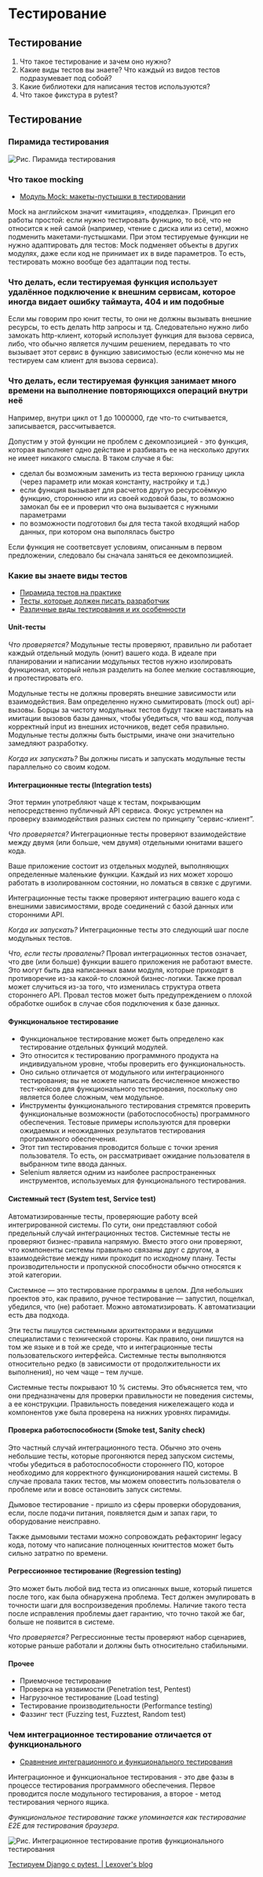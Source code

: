 Тестирование
========================


## Тестирование
1. Что такое тестирование и зачем оно нужно?
2. Какие виды тестов вы знаете? Что каждый из видов тестов подразумевает под собой?
3. Какие библиотеки для написания тестов используются?
4. Что такое фикстура в pytest?


## Тестирование

### Пирамида тестирования

![Рис. Пирамида тестирования](attachments/eb2d6637.png)

### Что такое mocking

- [Модуль Mock: макеты-пустышки в тестировании](https://habr.com/ru/post/141209/)

Mock на английском значит «имитация», «подделка». Принцип его работы простой: если нужно тестировать функцию, то всё, что не относится к ней самой (например, чтение с диска или из сети), можно подменить макетами-пустышками. При этом тестируемые функции не нужно адаптировать для тестов: Mock подменяет объекты в других модулях, даже если код не принимает их в виде параметров. То есть, тестировать можно вообще без адаптации под тесты.

### Что делать, если тестируемая функция использует удалённое подключение к внешним сервисам, которое иногда видает ошибку таймаута, 404 и им подобные

Если мы говорим про юнит тесты, то они не должны вызывать внешние ресурсы, то есть делать http запросы и тд. Следовательно нужно либо замокать http-клиент, который использует функция для вызова сервиса, либо, что обычно является лучшим решением, передавать то что вызывает этот сервис в функцию зависимостью (если конечно мы не тестируем сам клиент для вызова сервиса).

### Что делать, если тестируемая функция занимает много времени на выполнение повторяющихся операций внутри неё

Например, внутри цикл от 1 до 1000000, где что-то считывается, записывается, рассчитывается.

Допустим у этой функции не проблем с декомпозицией - это функция, которая выполняет одно действие и разбивать ее на несколько других не имеет никакого смысла. В таком случае я бы:

- сделал бы возможным заменить из теста верхнюю границу цикла (через параметр или мокая константу, настройку и т.д.)
- если функция вызывает для расчетов другую ресурсоёмкую функцию, стороннюю или из своей кодовой базы, то возможно замокал бы ее и проверил что она вызывается с нужными параметрами
- по возможности подготовил бы для теста такой входящий набор данных, при котором она выполялась быстро

Если функция не соответсвует условиям, описанным в первом предложении, следовало бы сначала заняться ее декомпозицией.

### Какие вы знаете виды тестов
  
- [Пирамида тестов на практике](https://habr.com/ru/post/358950/)
- [Тесты, которые должен писать разработчик](https://medium.com/front-end-in-regions-grodno/%D1%82%D0%B5%D1%81%D1%82%D1%8B-%D0%BA%D0%BE%D1%82%D0%BE%D1%80%D1%8B%D0%B5-%D0%B4%D0%BE%D0%BB%D0%B6%D0%B5%D0%BD-%D0%BF%D0%B8%D1%81%D0%B0%D1%82%D1%8C-%D1%80%D0%B0%D0%B7%D1%80%D0%B0%D0%B1%D0%BE%D1%82%D1%87%D0%B8%D0%BA-a04cab35f45b)
- [Различные виды тестирования и их особенности](https://techrocks.ru/2018/12/08/different-types-of-testing/)

#### Unit-тесты
  
*Что проверяется?*
Модульные тесты проверяют, правильно ли работает каждый отдельный модуль (юнит) вашего кода. В идеале при планировании и написании модульных тестов нужно изолировать функционал, который нельзя разделить на более мелкие составляющие, и протестировать его.
  
  Модульные тесты не должны проверять внешние зависимости или взаимодействия. Вам определенно нужно сымитировать (mock out) api-вызовы. Борцы за чистоту модульных тестов будут также настаивать на имитации вызовов базы данных, чтобы убедиться, что ваш код, получая корректный input из внешних источников, ведет себя правильно. Модульные тесты должны быть быстрыми, иначе они значительно замедляют разработку.
  
*Когда их запускать?*
Вы должны писать и запускать модульные тесты параллельно со своим кодом.

#### Интеграционные тесты (Integration tests)
  
Этот термин употребляют чаще к тестам, покрывающим непосредственно публичный API сервиса. Фокус устремлен на проверку взаимодействия разных систем по принципу “сервис-клиент”.

*Что проверяется?*
Интеграционные тесты проверяют взаимодействие между двумя (или больше, чем двумя) отдельными юнитами вашего кода.
  
  Ваше приложение состоит из отдельных модулей, выполняющих определенные маленькие функции. Каждый из них может хорошо работать в изолированном состоянии, но ломаться в связке с другими.
  
  Интеграционные тесты также проверяют интеграцию вашего кода с внешними зависимостями, вроде соединений с базой данных или сторонними API.
  
*Когда их запускать?*
Интеграционные тесты это следующий шаг после модульных тестов.
  
*Что, если тесты провалены?*
Провал интеграционных тестов означает, что две (или больше) функции вашего приложения не работают вместе. Это могут быть два написанных вами модуля, которые приходят в противоречие из-за какой-то сложной бизнес-логики. Также провал может случиться из-за того, что изменилась структура ответа стороннего API. Провал тестов может быть предупреждением о плохой обработке ошибок в случае сбоя подключения к базе данных.
  
#### Функциональное тестирование

- Функциональное тестирование может быть определено как тестирование отдельных функций модулей.
- Это относится к тестированию программного продукта на индивидуальном уровне, чтобы проверить его функциональность.
- Оно сильно отличается от модульного или интеграционного тестирования; вы не можете написать бесчисленное множество тест-кейсов для функционального тестирования, поскольку оно является более сложным, чем модульное.
- Инструменты функционального тестирования стремятся проверить функциональные возможности (работоспособность) программного обеспечения. Тестовые примеры используются для проверки ожидаемых и неожиданных результатов тестирования программного обеспечения.
- Этот тип тестирования проводится больше с точки зрения пользователя. То есть, он рассматривает ожидание пользователя в выбранном типе ввода данных.
- Selenium является одним из наиболее распространенных инструментов, используемых для функционального тестирования.

#### Системный тест (System test, Service test)
  
  Автоматизированные тесты, проверяющие работу всей интегрированной системы. По сути, они представляют собой предельный случай интеграционных тестов. Системные тесты не проверяют бизнес-правила напрямую. Вместо этого они проверяют, что компоненты системы правильно связаны друг с другом, а взаимодействие между ними проходит по исходному плану. Тесты производительности и пропускной способности обычно относятся к этой категории.

Системное — это тестирование программы в целом. Для небольших проектов это, как правило, ручное тестирование — запустил, пощелкал, убедился, что (не) работает. Можно автоматизировать. К автоматизации есть два подхода.

Эти тесты пишутся системными архитекторами и ведущими специалистами с технической стороны. Как правило, они пишутся на том же языке и в той же среде, что и интеграционные тесты пользовательского интерфейса. Системные тесты выполняются относительно редко (в зависимости от продолжительности их выполнения), но чем чаще – тем лучше.

Системные тесты покрывают 10 % системы. Это объясняется тем, что они предназначены для проверки правильности не поведения системы, а ее конструкции. Правильность поведения нижележащего кода и компонентов уже была проверена на нижних уровнях пирамиды.

#### Проверка работоспособности (Smoke test, Sanity check)
  
  Это частный случай интеграционного теста. Обычно это очень небольшие тесты, которые прогоняются перед запуском системы, чтобы убедиться в работоспособности стороннего ПО, которое необходимо для корректного функционирования нашей системы. В случае провала таких тестов, мы можем оповестить пользователя о проблеме или и вовсе остановить запуск системы.
  
  Дымовое тестирование - пришло из сферы проверки оборудования, если, после подачи питания, появляется дым и запах гари, то оборудование неисправно.
  
Также дымовыми тестами можно сопровождать рефакторинг legacy кода, потому что написание полноценных юниттестов может быть сильно затратно по времени.

#### Регрессионное тестирование (Regression testing)
  
  Это может быть любой вид теста из описанных выше, который пишется после того, как была обнаружена проблема. Тест должен эмулировать в точности шаги для воспроизведения проблемы. Наличие такого теста после исправления проблемы дает гарантию, что точно такой же баг, больше не появится в системе.
  
*Что проверяется?*
Регрессионные тесты проверяют набор сценариев, которые раньше работали и должны быть относительно стабильными.

#### Прочее

- Приемочное тестирование
- Проверка на уязвимости (Penetration test, Pentest)
- Нагрузочное тестирование (Load testing)
- Тестирование производительности (Performance testing)
- Фаззинг тест (Fuzzing test, Fuzztest, Random test)
  
### Чем интеграционное тестирование отличается от функционального

- [Сравнение интеграционного и функционального тестирования](http://juice-health.ru/program/software-testing/497-integration-and-functional-testing)

Интеграционное и функциональное тестирования - это две фазы в процессе тестирования программного обеспечения. Первое проводится после модульного тестирования, а второе - метод тестирования черного ящика.

*Функциональное тестирование также упоминается как тестирование Е2Е для тестирования браузера.*

![Рис. Интеграционное тестирование против функционального тестирования](attachments/aed78f00.png)



[Тестируем Django с pytest. | Lexover's blog](http://lexover.ru/2021/03/07/test-django-using-pytest/)